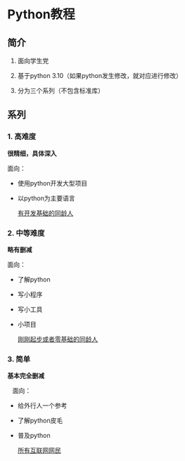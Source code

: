 # Python教程

## 简介

1. 面向学生党

2. 基于python 3.10（如果python发生修改，就对应进行修改）

3. 分为三个系列（不包含标准库）

## 系列

### 1. 高难度

   **很精细，具体深入**

   面向：

- 使用python开发大型项目

- 以python为主要语言
  
  <u>有开发基础的同龄人</u>

### 2. 中等难度

   **略有删减**

   面向：

- 了解python

- 写小程序

- 写小工具

- 小项目
  
  <u>刚刚起步或者零基础的同龄人</u>
  
### 3. 简单

   **基本完全删减**

   面向：

- 给外行人一个参考
  
- 了解python皮毛
  
- 普及python
  
  <u>所有互联网网民</u>

